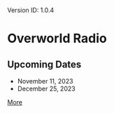 Version ID: 1.0.4

# Overworld Radio

## Upcoming Dates
- November 11, 2023
- December 25, 2023

[More](./more.md)
